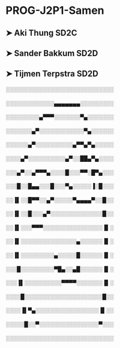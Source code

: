 # PROG-J2P1-Samen


## ➤ Aki Thung SD2C
## ➤ Sander Bakkum SD2D
## ➤ Tijmen Terpstra SD2D


#### ░░░░░░░░░░░░░░░░░░░░░░░░░░░░░
#### ░░░░░░░░░░░░░▄▄▄▄▄▄▄░░░░░░░░░
#### ░░░░░░░░░▄▀▀▀░░░░░░░▀▄░░░░░░░
#### ░░░░░░░▄▀░░░░░░░░░░░░▀▄░░░░░░
#### ░░░░░░▄▀░░░░░░░░░░▄▀▀▄▀▄░░░░░
#### ░░░░▄▀░░░░░░░░░░▄▀░░██▄▀▄░░░░
#### ░░░▄▀░░▄▀▀▀▄░░░░█░░░▀▀░█▀▄░░░
#### ░░░█░░█▄▄░░░█░░░▀▄░░░░░▐░█░░░
#### ░░▐▌░░█▀▀░░▄▀░░░░░▀▄▄▄▄▀░░█░░
#### ░░▐▌░░█░░░▄▀░░░░░░░░░░░░░░█░░
#### ░░▐▌░░░▀▀▀░░░░░░░░░░░░░░░░▐▌░
#### ░░▐▌░░░░░░░░░░░░░░░▄░░░░░░▐▌░
#### ░░▐▌░░░░░░░░░▄░░░░░█░░░░░░▐▌░
#### ░░░█░░░░░░░░░▀█▄░░▄█░░░░░░▐▌░
#### ░░░▐▌░░░░░░░░░░▀▀▀▀░░░░░░░▐▌░
#### ░░░░█░░░░░░░░░░░░░░░░░░░░░█░░
#### ░░░░▐▌▀▄░░░░░░░░░░░░░░░░░▐▌░░
#### ░░░░░█░░▀░░░░░░░░░░░░░░░░▀░░░
#### ░░░░░░░░░░░░░░░░░░░░░░░░░░░░░
